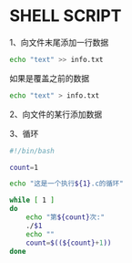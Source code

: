 # SHELL SCRIPT

1、向文件末尾添加一行数据

```bash
echo "text" >> info.txt
```

如果是覆盖之前的数据

```bash
echo "text" > info.txt
```

2、向文件的某行添加数据



3、循环

```bash
#!/bin/bash

count=1

echo "这是一个执行${1}.c的循环"

while [ 1 ]
do
	echo "第${count}次:"
	./$1
	echo ""
	count=$((${count}+1))
done
```

